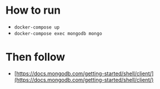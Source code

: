 # How to run
* `docker-compose up`
* `docker-compose exec mongodb mongo`

# Then follow
* [https://docs.mongodb.com/getting-started/shell/client/](https://docs.mongodb.com/getting-started/shell/client/)

